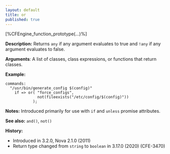 ```yaml
---
layout: default
title: or
published: true
---
```


[%CFEngine_function_prototype(...)%]

**Description:** Returns `any` if any argument evaluates to true and `!any` if
any argument evaluates to false.

**Arguments**: A list of classes, class expressions, or functions that return
classes.

**Example:**

```cf3
commands:
  "/usr/bin/generate_config $(config)"
    if => or( "force_configs",
              not(fileexists("/etc/config/$(config)"))
            );
```

**Notes:** Introduced primarily for use with `if` and `unless` promise attributes.

**See also:** `and()`, `not()`

**History:**

* Introduced in 3.2.0, Nova 2.1.0 (2011)
* Return type changed from `string` to `boolean` in 3.17.0 (2020) (CFE-3470)
